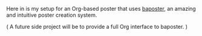 Here in is my setup for an Org-based poster that uses
[baposter](http://www.brian-amberg.de/uni/poster/), an amazing and intuitive poster creation system.

( A future side project will be to provide a full Org interface to baposter. )

